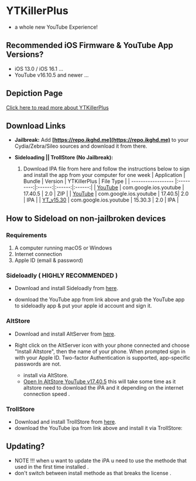 # YTKillerPlus
* a whole new YouTube Experience!

## Recommended iOS Firmware & YouTube App Versions?
* iOS 13.0 / iOS 16.1 ...
* YouTube v16.10.5 and newer ...


## Depiction Page
[Click here to read more about YTKillerPlus](https://repo.ikghd.me/depictions/?p=me.ikghd.ytkplus)

## Download Links

* **Jailbreak:** Add __[https://repo.ikghd.me](https://repo.ikghd.me)__ to your Cydia/Zebra/Sileo sources and download it from there.
* **Sideloading || TrollStore (No Jailbreak):**

    1. Download IPA file from here and follow the instructions below to sign and install the app from your computer for one week
        | Application | Bundle | Version | YTKillerPlus | File Type |
        | ------------------ |:---------:|:------:|:------:|:------:|
        | [YouTube](https://ikghd.site/iPA/YouTube_v17.40.5.zip) | com.google.ios.youtube | 17.40.5 | 2.0 | ZIP |
        | [YouTube](https://ikghd.site/iPA/YouTube_v17.40.5.ipa) | com.google.ios.youtube | 17.40.5| 2.0 | IPA |
        | [YT_v15.30](https://ikghd.site/iPA/YouTube_v15.30.3.ipa) | com.google.ios.youtube | 15.30.3 | 2.0 | IPA |


## How to Sideload on non-jailbroken devices
### Requirements
1. A computer running macOS or Windows
2. Internet connection
3. Apple ID (email & password)


### Sideloadly  ( HIGHLY RECOMMENDED )
* Download and install Sideloadly from [here](https://sideloadly.io).

* download the YouTube app from link above and grab the YouTube app to sideloadly app & put your apple id account and sign it.


### AltStore
* Download and install AltServer from [here](https://altstore.io).

* Right click on the AltServer icon with your phone connected and choose "Install Altstore", then the name of your phone. When prompted sign in with your Apple ID. Two-factor Authentication is supported, app-specific passwords are not.

    * install via AltStore.
    * [Open In AltStore YouTube v17.40.5](https://tinyurl.com/ywyfnmka) this will take some time as it altstore need to download the iPA and it depending on the internet connection speed .


### TrollStore
* Download and install TrollStore from [here](https://github.com/opa334/TrollStore).
* download the YouTube ipa from link above and install it via TrollStore:


## Updating?
* NOTE !!! when u want to update the iPA u need to use the methode that used in the first time installed .
* don't switch between install methode as that breaks the license .
